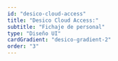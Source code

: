```yaml
---
id: "desico-cloud-access"
title: "Desico Cloud Access:"
subtitle: "Fichaje de personal"
type: "Diseño UI"
cardGradient: "desico-gradient-2"
order: "3"
---
```

